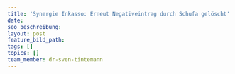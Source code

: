 ```yaml
---
title: 'Synergie Inkasso: Erneut Negativeintrag durch Schufa gelöscht'
date:
seo_beschreibung:
layout: post
feature_bild_path:
tags: []
topics: []
team_member: dr-sven-tintemann
---
```

